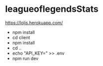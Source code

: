 # leagueoflegendsStats

https://loljs.herokuapp.com/

- npm install
- cd client
- npm install
- cd ..
- echo "API_KEY=<PLACE YOUR RIOT API KEY HERE>" >> .env
- npm run dev
